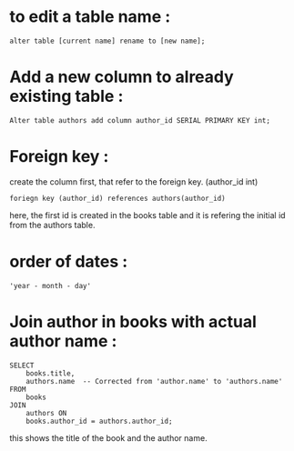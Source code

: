 # to edit a table name : 
```
alter table [current name] rename to [new name];
```
# Add a new column to already existing table : 
```
Alter table authors add column author_id SERIAL PRIMARY KEY int;
```

# Foreign key : 
create the column first, that refer to the foreign key. (author_id int)
```
foriegn key (author_id) references authors(author_id)
```
here, the first id is created in the books table and it is refering the initial id from the authors table.

# order of dates : 
```
'year - month - day'
```

# Join author in books with actual author name : 

```
SELECT
    books.title,
    authors.name  -- Corrected from 'author.name' to 'authors.name'
FROM
    books
JOIN
    authors ON
    books.author_id = authors.author_id;
```
this shows the title of the book and the author name.
